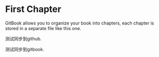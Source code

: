 # First Chapter

GitBook allows you to organize your book into chapters, each chapter is stored in a separate file like this one.


测试同步到github.

测试同步到gitbook.
